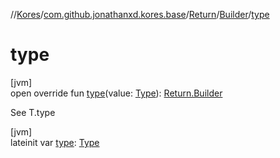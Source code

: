//[Kores](../../../../index.md)/[com.github.jonathanxd.kores.base](../../index.md)/[Return](../index.md)/[Builder](index.md)/[type](type.md)

# type

[jvm]\
open override fun [type](type.md)(value: [Type](https://docs.oracle.com/javase/8/docs/api/java/lang/reflect/Type.html)): [Return.Builder](index.md)

See T.type

[jvm]\
lateinit var [type](type.md): [Type](https://docs.oracle.com/javase/8/docs/api/java/lang/reflect/Type.html)
